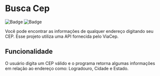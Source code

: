 # Busca Cep
![Badge](https://img.shields.io/badge/status-completo-green) ![Badge](https://img.shields.io/badge/csharp-purple
)


Você pode encontrar as informações de qualquer endereço digitando seu CEP. Esse projeto utiliza uma API fornecida pelo ViaCep.

## Funcionalidade

O usuário digita um CEP válido e o programa retorna algumas informações em relação ao endereço como: Logradouro, Cidade e Estado.
